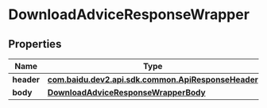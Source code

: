 

# DownloadAdviceResponseWrapper


## Properties

Name | Type | Description | Notes
------------ | ------------- | ------------- | -------------
**header** | [**com.baidu.dev2.api.sdk.common.ApiResponseHeader**](com.baidu.dev2.api.sdk.common.ApiResponseHeader.md) |  |  [optional]
**body** | [**DownloadAdviceResponseWrapperBody**](DownloadAdviceResponseWrapperBody.md) |  |  [optional]



